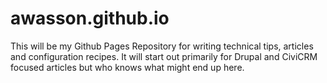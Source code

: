 awasson.github.io
=================

This will be my Github Pages Repository for writing technical tips, articles and configuration recipes. It will start out primarily for Drupal and CiviCRM focused articles but who knows what might end up here. 

